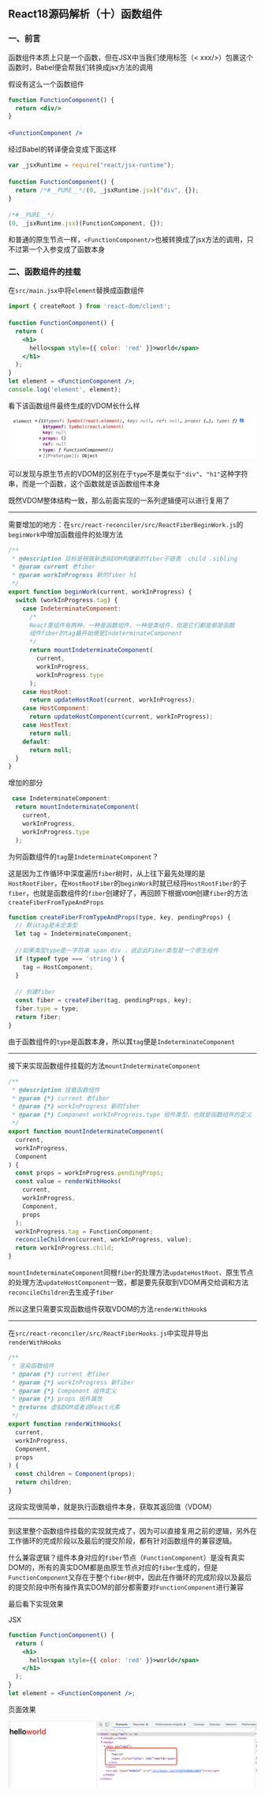 ## React18源码解析（十）函数组件

### 一、前言

函数组件本质上只是一个函数，但在JSX中当我们使用标签（< xxx/>）包裹这个函数时，Babel便会帮我们转换成jsx方法的调用

假设有这么一个函数组件

```jsx
function FunctionComponent() {
  return <div/>
}
    
<FunctionComponent />
```

经过Babel的转译便会变成下面这样

```js
var _jsxRuntime = require("react/jsx-runtime");

function FunctionComponent() {
  return /*#__PURE__*/(0, _jsxRuntime.jsx)("div", {});
}

/*#__PURE__*/
(0, _jsxRuntime.jsx)(FunctionComponent, {});
```

和普通的原生节点一样，`<FunctionComponent/>`也被转换成了jsx方法的调用，只不过第一个入参变成了函数本身

### 二、函数组件的挂载

在`src/main.jsx`中将`element`替换成函数组件

```jsx
import { createRoot } from 'react-dom/client';

function FunctionComponent() {
  return (
    <h1>
      hello<span style={{ color: 'red' }}>world</span>
    </h1>
  );
}
let element = <FunctionComponent />;
console.log('element', element);
```

看下该函数组件最终生成的VDOM长什么样

<img src="https://raw.githubusercontent.com/wanglufei561/picture_repo/master/assets/image-20230214163444016.png" alt="image-20230214163444016" style="zoom:50%;" />

可以发现与原生节点的VDOM的区别在于`type`不是类似于`"div"`、`"h1"`这种字符串，而是一个函数，这个函数就是该函数组件本身 <!--需要注意⚠️的是这个函数是经过了Babel转译之后的，不是我们原本写的了-->

既然VDOM整体结构一致，那么前面实现的一系列逻辑便可以进行复用了

------

需要增加的地方：在`src/react-reconciler/src/ReactFiberBeginWork.js`的`beginWork`中增加函数组件的处理方法

```jsx
/**
 * @description 目标是根据新虚拟DOM构建新的fiber子链表 .child .sibling
 * @param current 老fiber
 * @param workInProgress 新的fiber h1
 */
export function beginWork(current, workInProgress) {
  switch (workInProgress.tag) {
    case IndeterminateComponent:
      /*
      React里组件有两种，一种是函数组件，一种是类组件，但是它们都是都是函数
      组件fiber的tag最开始便是IndeterminateComponent
      */
      return mountIndeterminateComponent(
        current,
        workInProgress,
        workInProgress.type
      );
    case HostRoot:
      return updateHostRoot(current, workInProgress);
    case HostComponent:
      return updateHostComponent(current, workInProgress);
    case HostText:
      return null;
    default:
      return null;
  }
}
```

增加的部分

```jsx
 case IndeterminateComponent:
  return mountIndeterminateComponent(
    current,
    workInProgress,
    workInProgress.type
  );
```

为何函数组件的`tag`是`IndeterminateComponent`？

这是因为工作循环中深度遍历`fiber`树时，从上往下最先处理的是`HostRootFiber`，在`HostRootFiber`的`beginWork`时就已经将`HostRootFiber`的子`fiber`，也就是函数组件的`fiber`创建好了，再回顾下根据`VDOM`创建`fiber`的方法`createFiberFromTypeAndProps`

```js
function createFiberFromTypeAndProps(type, key, pendingProps) {
  // 默认tag是未定类型
  let tag = IndeterminateComponent;

  //如果类型type是一字符串 span div ，说此此Fiber类型是一个原生组件
  if (typeof type === 'string') {
    tag = HostComponent;
  }

  // 创建fiber
  const fiber = createFiber(tag, pendingProps, key);
  fiber.type = type;
  return fiber;
}
```

由于函数组件的`type`是函数本身，所以其`tag`便是`IndeterminateComponent`

------

接下来实现函数组件挂载的方法`mountIndeterminateComponent`

```jsx
/**
 * @description 挂载函数组件
 * @param {*} current 老fiber
 * @param {*} workInProgress 新的fiber
 * @param {*} Component workInProgress.type 组件类型，也就是函数组件的定义
 */
export function mountIndeterminateComponent(
  current,
  workInProgress,
  Component
) {
  const props = workInProgress.pendingProps;
  const value = renderWithHooks(
    current,
    workInProgress,
    Component,
    props
  );
  workInProgress.tag = FunctionComponent;
  reconcileChildren(current, workInProgress, value);
  return workInProgress.child;
}
```

`mountIndeterminateComponent`同根`fiber`的处理方法`updateHostRoot`、原生节点的处理方法`updateHostComponent`一致，都是要先获取到VDOM再交给调和方法`reconcileChildren`去生成子`fiber`

所以这里只需要实现函数组件获取VDOM的方法`renderWithHook`s

<!--注意⚠️mountIndeterminateComponent的第三个参数Component是workInProgress.type，也就是函数组件本身-->

------

在`src/react-reconciler/src/ReactFiberHooks.js`中实现并导出`renderWithHooks`

```jsx
/**
 * 渲染函数组件
 * @param {*} current 老fiber
 * @param {*} workInProgress 新fiber
 * @param {*} Component 组件定义
 * @param {*} props 组件属性
 * @returns 虚拟DOM或者说React元素
 */
export function renderWithHooks(
  current,
  workInProgress,
  Component,
  props
) {
  const children = Component(props);
  return children;
}
```

这段实现很简单，就是执行函数组件本身，获取其返回值（VDOM）

<!--这里后面还有Hooks的逻辑实现-->

------

到这里整个函数组件挂载的实现就完成了，因为可以直接复用之前的逻辑，另外在工作循环的完成阶段以及最后的提交阶段，都有针对函数组件的兼容逻辑。

什么兼容逻辑？组件本身对应的`fiber`节点（`FunctionComponent`）是没有真实DOM的，所有的真实DOM都是由原生节点对应的`fiber`生成的，但是`FunctionComponent`又存在于整个`fiber`树中，因此在作循环的完成阶段以及最后的提交阶段中所有操作真实DOM的部分都需要对`FunctionComponent`进行兼容

最后看下实现效果

JSX

```jsx
function FunctionComponent() {
  return (
    <h1>
      hello<span style={{ color: 'red' }}>world</span>
    </h1>
  );
}
let element = <FunctionComponent />;
```

页面效果

![image-20230214172405768](https://raw.githubusercontent.com/wanglufei561/picture_repo/master/assets/image-20230214172405768.png)

